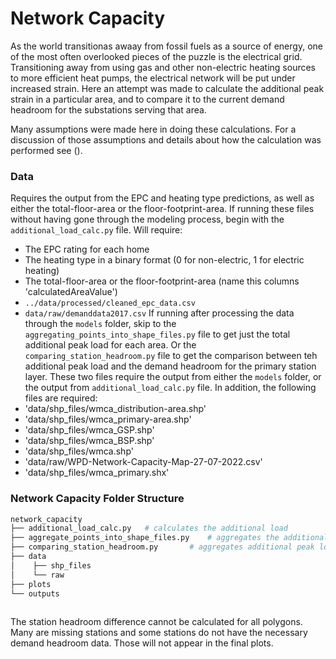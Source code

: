 # Network Capacity

As the world transitionas awaay from fossil fuels as a source of energy, one of the most often overlooked pieces of the puzzle is the electrical grid. Transitioning away from using gas and other non-electric heating sources to more efficient heat pumps, the electrical network will be put under increased strain. Here an attempt was made to calculate the additional peak strain in a particular area, and to compare it to the current demand headroom for the substations serving that area. 

Many assumptions were made here in doing these calculations. For a discussion of those assumptions and details about how the calculation was performed see ().

### Data
Requires the output from the EPC and heating type predictions, as well as either the total-floor-area or the floor-footprint-area. If running these files without having gone through the modeling process, begin with the `additional_load_calc.py` file. Will require:
  - The EPC rating for each home
  - The heating type in a binary format (0 for non-electric, 1 for electric heating) 
  - The total-floor-area or the floor-footprint-area (name this columns 'calculatedAreaValue')
  - `../data/processed/cleaned_epc_data.csv` 
  - `data/raw/demanddata2017.csv`
If running after processing the data through the `models` folder, skip to the `aggregating_points_into_shape_files.py` file to get just the total additional peak load for each area. Or the `comparing_station_headroom.py` file to get the comparison between teh additional peak load and the demand headroom for the primary station layer. These two files require the output from either the `models` folder, or the output from `additional_load_calc.py` file. In addition, the following files are required:
  - 'data/shp_files/wmca_distribution-area.shp'
  - 'data/shp_files/wmca_primary-area.shp'
  - 'data/shp_files/wmca_GSP.shp'
  - 'data/shp_files/wmca_BSP.shp'
  - 'data/shp_files/wmca.shp'
  - 'data/raw/WPD-Network-Capacity-Map-27-07-2022.csv'
  - 'data/shp_files/wmca_primary.shx'


### Network Capacity Folder Structure
```bash
network_capacity
├── additional_load_calc.py   # calculates the additional load
├── aggregate_points_into_shape_files.py    # aggregates the additional peak load within defined polygons             
├── comparing_station_headroom.py       # aggregates additional peak load and compares to substation headroom
├── data
│    ├── shp_files
│    └── raw
├── plots
└── outputs				
    
```
The station headroom difference cannot be calculated for all polygons. Many are missing stations and some stations do not have the necessary demand headroom data. Those will not appear in the final plots.
